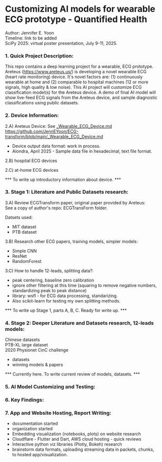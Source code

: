 # Customizing AI models for wearable ECG prototype - Quantified Health

Author: Jennifer E. Yoon   
Timeline: link to be added  
SciPy 2025: virtual poster presentation, July 9-11, 2025.  

### 1. Quick Project Description:  

This repo contains a deep learning project for a wearable, ECG prototype.   
Areteus (https://www.areteus.us/) is developing a novel wearable ECG (heart rate monitoring) device. It's novel factors are: (1) continuously wearable at home and (2) comparable to hospital machines (12 or more signals, high quality & low noise). This AI project will customize ECG classification model(s) for the Areteus device. A demo of final AI model will show live-feed ECG signals from the Areteus device, and sample diagnostic classifications using public datasets.  

### 2. Device Information:  

2.A) Areteus Device: See <a href="https://github.com/JennEYoon/ECG-transform/blob/main/_Wearable_ECG_Device.md" >_Wearable_ECG_Device.md</a>  
https://github.com/JennEYoon/ECG-transform/blob/main/_Wearable_ECG_Device.md

 * Device output data format: work in process.  
 * Alondra, April 2025 - Sample data file in hexadecimal, text file format.
   
2.B) hospital ECG devices  

2.C) at-home ECG devices  

 *** To write up introductory information about device. ***   

### 3. Stage 1: Literature and Public Datasets research:  

3.A) Review ECGTransform paper, original paper provided by Areteus:  
See a copy of author's repo: ECGTransForm folder.  

Datsets used:  
 * MIT dataset
 * PTB dataset

3.B) Research other ECG papers, training models, simpler models:    
 * Simple CNN
 * ResNet
 * RandomForest   

3.C) How to handle 12-leads, splitting data?: 
 * peak centering, baseline zero calibration  
 * ignore other filtering at this time (squaring to remove negative numbers, standardizing peak to peak distance)
 * library: wsfl - for ECG data processing, standarizing.
 * Also scikit-learn for testing my own splitting methods.   

 *** To write up Stage 1, parts A, B, C. Ready for write up. ***   

### 4. Stage 2: Deeper Literature and Datasets research, 12-leads models:  
Chinese datasets  
PTB-XL large dataset  
2020 Physionet CinC challenge 
 - datasets 
 - winning models & papers

 *** Currently here. To write current review of models, datasets. ***    

### 5. AI Model Customizing and Testing:    


### 6. Key Findings:  


### 7. App and Website Hosting, Report Writing:  

* documentation started
* organization started
* Embedding visualization (notebooks, plots) on website research
* Cloudflare - Flutter and Dart, AWS cloud hosting - quick reviews   
* Interactive python viz libraries (Plotly, Bokeh) research
* brainstorm data formats, uploading streaming data in packets, chunks, to hosted app/visualization.  


